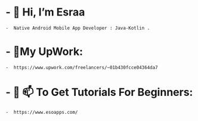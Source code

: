 # - 👋 Hi, I’m Esraa 
    -  Native Android Mobile App Developer : Java-Kotlin .
# - 👋My UpWork:
    -  https://www.upwork.com/freelancers/~01b430fcce04364da7
# - 👀 📫 To Get Tutorials For Beginners:
    -  https://www.esoapps.com/

<!-- - 🌱 I’m currently learning ...
- 💞️ I’m looking to collaborate on ...
- 📫 How to reach me ... -->

<!---
EsraaAkram/EsraaAkram is a ✨ special ✨ repository because its `README.md` (this file) appears on your GitHub profile.
You can click the Preview link to take a look at your changes.
--->

<!-- [![Esraa Akram's GitHub stats](https://github-readme-stats.vercel.app/api?username=EsraaAkram&count_private=true&show_icons=true&theme=radical)](https://github.com/EsraaAkram/github-readme-stats) -->



